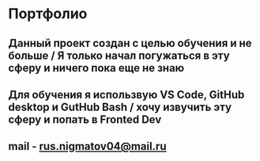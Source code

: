 # Портфолио
## Данный проект создан с целью обучения и не больше / Я только начал погужаться в эту сферу и ничего пока еще не знаю
## Для обучения я использвую VS Code, GitHub desktop и GutHub Bash / хочу извучить эту сферу и попать в Fronted Dev
## mail - rus.nigmatov04@mail.ru

